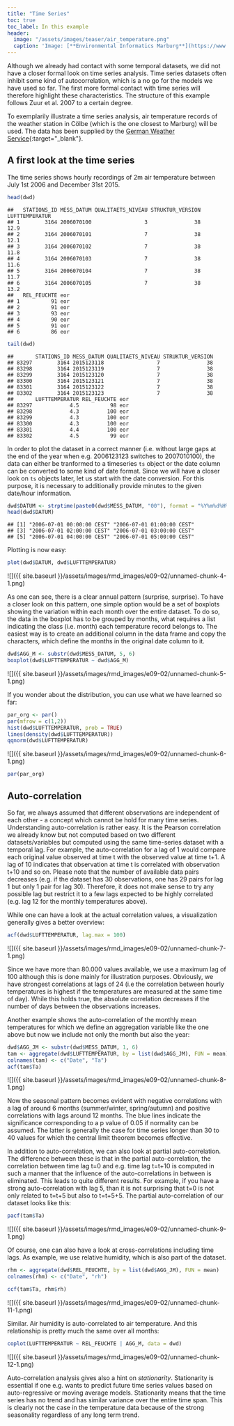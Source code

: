 ```yaml
---
title: "Time Series"
toc: true
toc_label: In this example
header:
  image: "/assets/images/teaser/air_temperature.png"
  caption: 'Image: [**Environmental Informatics Marburg**](https://www.uni-marburg.de/en/fb19/disciplines/physisch/environmentalinformatics)'
---
```



Although we already had contact with some temporal datasets, we did not have a closer formal look on time series analysis. 
Time series datasets often inhibit some kind of autocorrelation, which is a no go for the models we have used so far. 
The first more formal contact with time series will therefore highlight these characteristics. The structure of this example follows Zuur et al. 2007 to a certain degree.

To exemplarily illustrate a time series analysis, air temperature records of the weather station in Cölbe (which is the one closest to Marburg) will be used. 
The data has been supplied by the [German Weather Service](https://opendata.dwd.de/climate_environment/CDC/observations_germany){:target="_blank"}.



## A first look at the time series
The time series shows hourly recordings of 2m air temperature between July 1st 2006 and December 31st 2015. 

```r
head(dwd)
```

```
##   STATIONS_ID MESS_DATUM QUALITAETS_NIVEAU STRUKTUR_VERSION LUFTTEMPERATUR
## 1        3164 2006070100                 3               38           12.9
## 2        3164 2006070101                 7               38           12.1
## 3        3164 2006070102                 7               38           11.8
## 4        3164 2006070103                 7               38           11.6
## 5        3164 2006070104                 7               38           11.7
## 6        3164 2006070105                 7               38           13.2
##   REL_FEUCHTE eor
## 1          91 eor
## 2          91 eor
## 3          93 eor
## 4          90 eor
## 5          91 eor
## 6          86 eor
```

```r
tail(dwd)
```

```
##       STATIONS_ID MESS_DATUM QUALITAETS_NIVEAU STRUKTUR_VERSION
## 83297        3164 2015123118                 7               38
## 83298        3164 2015123119                 7               38
## 83299        3164 2015123120                 7               38
## 83300        3164 2015123121                 7               38
## 83301        3164 2015123122                 7               38
## 83302        3164 2015123123                 7               38
##       LUFTTEMPERATUR REL_FEUCHTE eor
## 83297            4.5          98 eor
## 83298            4.3         100 eor
## 83299            4.3         100 eor
## 83300            4.3         100 eor
## 83301            4.4         100 eor
## 83302            4.5          99 eor
```

In order to plot the dataset in a correct manner (i.e. without large gaps at the end of the year when e.g. 2006123123 switches to 2007010100), 
the data can either be tranformed to a timeseries ``ts`` object or the date column can be converted to some kind of date format. 
Since we will have a closer look on ``ts`` objects later, let us start with the date conversion. 
For this purpose, it is necessary to additionally provide minutes to the given date/hour information.

```r
dwd$DATUM <- strptime(paste0(dwd$MESS_DATUM, "00"), format = "%Y%m%d%H%M")
head(dwd$DATUM)
```

```
## [1] "2006-07-01 00:00:00 CEST" "2006-07-01 01:00:00 CEST"
## [3] "2006-07-01 02:00:00 CEST" "2006-07-01 03:00:00 CEST"
## [5] "2006-07-01 04:00:00 CEST" "2006-07-01 05:00:00 CEST"
```

Plotting is now easy:

```r
plot(dwd$DATUM, dwd$LUFTTEMPERATUR)
```

![]({{ site.baseurl }}/assets/images/rmd_images/e09-02/unnamed-chunk-4-1.png)<!-- -->

As one can see, there is a clear annual pattern (surprise, surprise). 
To have a closer look on this pattern, one simple option would be a set of boxplots showing the variation within each month over the entire dataset. 
To do so, the data in the boxplot has to be grouped by months, what requires a list indicating the class (i.e. month) each temperature record belongs to. 
The easiest way is to create an additional column in the data frame and copy the characters, which define the months in the original date column to it.

```r
dwd$AGG_M <- substr(dwd$MESS_DATUM, 5, 6)
boxplot(dwd$LUFTTEMPERATUR ~ dwd$AGG_M)
```

![]({{ site.baseurl }}/assets/images/rmd_images/e09-02/unnamed-chunk-5-1.png)<!-- -->

If you wonder about the distribution, you can use what we have learned so far:

```r
par_org <- par()
par(mfrow = c(1,2))
hist(dwd$LUFTTEMPERATUR, prob = TRUE)
lines(density(dwd$LUFTTEMPERATUR))
qqnorm(dwd$LUFTTEMPERATUR)
```

![]({{ site.baseurl }}/assets/images/rmd_images/e09-02/unnamed-chunk-6-1.png)<!-- -->

```r
par(par_org)
```

## Auto-correlation
So far, we always assumed that different observations are independent of each other - a concept which cannot be hold for many time series. 
Understanding auto-correlation is rather easy. 
It is the Pearson correlation we already know but not computed based on two different datasets/variables but computed using the same time-series dataset with a temporal lag. 
For example, the auto-correlation for a lag of 1 would compare each original value observed at time t with the observed value at time t+1. 
A lag of 10 indicates that observation at time t is correlated with observation t+10 and so on. 
Please note that the number of available data pairs decreases (e.g. if the dataset has 30 observations, one has 29 pairs for lag 1 but only 1 pair for lag 30). 
Therefore, it does not make sense to try any possible lag but restrict it to a few lags expected to be highly correlated (e.g. lag 12 for the monthly temperatures above).

While one can have a look at the actual correlation values, a visualization generally gives a better overview: 

```r
acf(dwd$LUFTTEMPERATUR, lag.max = 100)
```

![]({{ site.baseurl }}/assets/images/rmd_images/e09-02/unnamed-chunk-7-1.png)<!-- -->

Since we have more than 80.000 values available, we use a maximum lag of 100 although this is done mainly for illustration purposes. 
Obviously, we have strongest correlations at lags of 24 (i.e the correlation between hourly temperatures is highest if the temperatures are measured at the same time of day). 
While this holds true, the absolute correlation decreases if the number of days between the observations increases. 

Another example shows the auto-correlation of the monthly mean temperatures for which we define an aggregation variable like the one above but now we include not only the month but also the year:

```r
dwd$AGG_JM <- substr(dwd$MESS_DATUM, 1, 6)
tam <- aggregate(dwd$LUFTTEMPERATUR, by = list(dwd$AGG_JM), FUN = mean)
colnames(tam) <- c("Date", "Ta")
acf(tam$Ta)
```

![]({{ site.baseurl }}/assets/images/rmd_images/e09-02/unnamed-chunk-8-1.png)<!-- -->

Now the seasonal pattern becomes evident with negative correlations with a lag of around 6 months (summer/winter, spring/autumn) and positive correlations with lags around 12 months. 
The blue lines indicate the significance corresponding to a p value of 0.05 if normality can be assumed. 
The latter is generally the case for time series longer than 30 to 40 values for which the central limit theorem becomes effective. 

In addition to auto-correlation, we can also look at partial auto-correlation. 
The difference between these is that in the partial auto-correlation, the correlation between time lag t=0 and e.g. time lag t=t+10 is computed in such a manner that the influence of the auto-correlations in between is eliminated. 
This leads to quite different results. 
For example, if you have a strong auto-correlation with lag 5, than it is not surprising that t=0 is not only related to t=t+5 but also to t=t+5+5. 
The partial auto-correlation of our dataset looks like this:

```r
pacf(tam$Ta)
```

![]({{ site.baseurl }}/assets/images/rmd_images/e09-02/unnamed-chunk-9-1.png)<!-- -->


<!--
One can also use test statistics like a Box-Pierce or Ljung-Box test:

```r
Box.test(tam$Ta, lag = 10, type = "Box-Pierce")
```

```
## 
## 	Box-Pierce test
## 
## data:  tam$Ta
## X-squared = 378.96, df = 10, p-value < 2.2e-16
```

```r
Box.test(tam$Ta, lag = 10, type = "Ljung-Box")
```

```
## 
## 	Box-Ljung test
## 
## data:  tam$Ta
## X-squared = 403.41, df = 10, p-value < 2.2e-16
```

Both tests add up the correlation coefficients until the given lag and compare them to a theoretical distribution.
-->


Of course, one can also have a look at cross-correlations including time lags. 
As example, we use relative humidity, which is also part of the dataset.

```r
rhm <- aggregate(dwd$REL_FEUCHTE, by = list(dwd$AGG_JM), FUN = mean)
colnames(rhm) <- c("Date", "rh")

ccf(tam$Ta, rhm$rh)
```

![]({{ site.baseurl }}/assets/images/rmd_images/e09-02/unnamed-chunk-11-1.png)<!-- -->

Similar. Air humidity is auto-correlated to air temperature. 
And this relationship is pretty much the same over all months:

```r
coplot(LUFTTEMPERATUR ~ REL_FEUCHTE | AGG_M, data = dwd)
```

![]({{ site.baseurl }}/assets/images/rmd_images/e09-02/unnamed-chunk-12-1.png)<!-- -->

Auto-correlation analysis gives also a hint on _stationarity_. Stationarity is essential if one e.g. wants to predict future time series values based on auto-regressive or moving average models. 
Stationarity means that the time series has no trend and has similar variance over the entire time span. 
This is clearly not the case in the temperature data because of the strong seasonality regardless of any long term trend.

